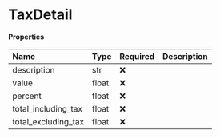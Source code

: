 # TaxDetail

**Properties**

| Name                | Type  | Required | Description |
| :------------------ | :---- | :------- | :---------- |
| description         | str   | ❌       |             |
| value               | float | ❌       |             |
| percent             | float | ❌       |             |
| total_including_tax | float | ❌       |             |
| total_excluding_tax | float | ❌       |             |

<!-- This file was generated by liblab | https://liblab.com/ -->
